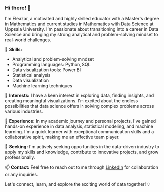### Hi there! 👋

I'm Eleazar, a motivated and highly skilled educator with a Master's degree in Mathematics and current studies in Mathematics with Data Science at Uppsala University. I'm passionate about transitioning into a career in Data Science and bringing my strong analytical and problem-solving mindset to real-world challenges.

🔬 **Skills:**
- Analytical and problem-solving mindset
- Programming languages: Python, SQL
- Data visualization tools: Power BI
- Statistical analysis
- Data visualization
- Machine learning techniques

🌟 **Interests:**
I have a keen interest in exploring data, finding insights, and creating meaningful visualizations. I'm excited about the endless possibilities that data science offers in solving complex problems across various industries.

🚀 **Experience:**
In my academic journey and personal projects, I've gained hands-on experience in data analysis, statistical modeling, and machine learning. I'm a quick learner with exceptional communication skills and a collaborative spirit, making me an effective team player.

🔎 **Seeking:**
I'm actively seeking opportunities in the data-driven industry to apply my skills and knowledge, contribute to innovative projects, and grow professionally.

📫 **Contact:**
Feel free to reach out to me through [LinkedIn](https://www.linkedin.com/in/eleazar-neamat-1b6313213/) for collaboration or any inquiries.

Let's connect, learn, and explore the exciting world of data together! 💡

